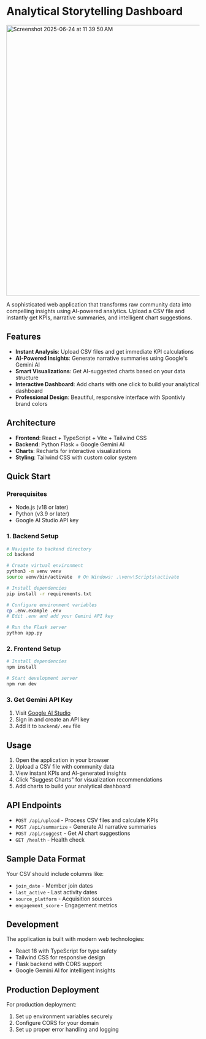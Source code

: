 # Analytical Storytelling Dashboard
<img width="707" alt="Screenshot 2025-06-24 at 11 39 50 AM" src="https://github.com/user-attachments/assets/68382bb8-629f-45de-b2f3-b060a4c1f8d4" />

A sophisticated web application that transforms raw community data into compelling insights using AI-powered analytics. Upload a CSV file and instantly get KPIs, narrative summaries, and intelligent chart suggestions.

## Features

- **Instant Analysis**: Upload CSV files and get immediate KPI calculations
- **AI-Powered Insights**: Generate narrative summaries using Google's Gemini AI
- **Smart Visualizations**: Get AI-suggested charts based on your data structure
- **Interactive Dashboard**: Add charts with one click to build your analytical dashboard
- **Professional Design**: Beautiful, responsive interface with Spontivly brand colors

## Architecture

- **Frontend**: React + TypeScript + Vite + Tailwind CSS
- **Backend**: Python Flask + Google Gemini AI
- **Charts**: Recharts for interactive visualizations
- **Styling**: Tailwind CSS with custom color system

## Quick Start

### Prerequisites
- Node.js (v18 or later)
- Python (v3.9 or later)
- Google AI Studio API key

### 1. Backend Setup

```bash
# Navigate to backend directory
cd backend

# Create virtual environment
python3 -m venv venv
source venv/bin/activate  # On Windows: .\venv\Scripts\activate

# Install dependencies
pip install -r requirements.txt

# Configure environment variables
cp .env.example .env
# Edit .env and add your Gemini API key

# Run the Flask server
python app.py
```

### 2. Frontend Setup

```bash
# Install dependencies
npm install

# Start development server
npm run dev
```

### 3. Get Gemini API Key

1. Visit [Google AI Studio](https://makersuite.google.com/app/apikey)
2. Sign in and create an API key
3. Add it to `backend/.env` file

## Usage

1. Open the application in your browser
2. Upload a CSV file with community data
3. View instant KPIs and AI-generated insights
4. Click "Suggest Charts" for visualization recommendations
5. Add charts to build your analytical dashboard

## API Endpoints

- `POST /api/upload` - Process CSV files and calculate KPIs
- `POST /api/summarize` - Generate AI narrative summaries
- `POST /api/suggest` - Get AI chart suggestions
- `GET /health` - Health check

## Sample Data Format

Your CSV should include columns like:
- `join_date` - Member join dates
- `last_active` - Last activity dates
- `source_platform` - Acquisition sources
- `engagement_score` - Engagement metrics

## Development

The application is built with modern web technologies:
- React 18 with TypeScript for type safety
- Tailwind CSS for responsive design
- Flask backend with CORS support
- Google Gemini AI for intelligent insights

## Production Deployment

For production deployment:
1. Set up environment variables securely
2. Configure CORS for your domain
3. Set up proper error handling and logging
